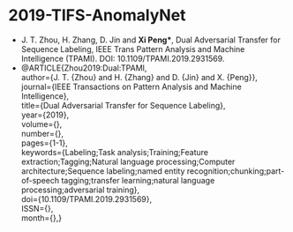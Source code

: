 # 2019-TIFS-AnomalyNet
* J. T. Zhou, H. Zhang, D. Jin and **Xi Peng\***, Dual Adversarial Transfer for Sequence
  Labeling, IEEE Trans Pattern Analysis and Machine Intelligence (TPAMI). DOI: 10.1109/TPAMI.2019.2931569. 
* @ARTICLE{Zhou2019:Dual:TPAMI,   
  author={J. T. {Zhou} and H. {Zhang} and D. {Jin} and X. {Peng}},   
  journal={IEEE Transactions on Pattern Analysis and Machine Intelligence},   
  title={Dual Adversarial Transfer for Sequence Labeling},   
  year={2019},   
  volume={},   
  number={},   
  pages={1-1},   
  keywords={Labeling;Task analysis;Training;Feature extraction;Tagging;Natural language processing;Computer architecture;Sequence labeling;named entity recognition;chunking;part-of-speech tagging;transfer learning;natural language processing;adversarial training},   
  doi={10.1109/TPAMI.2019.2931569},   
  ISSN={},   
  month={},}
